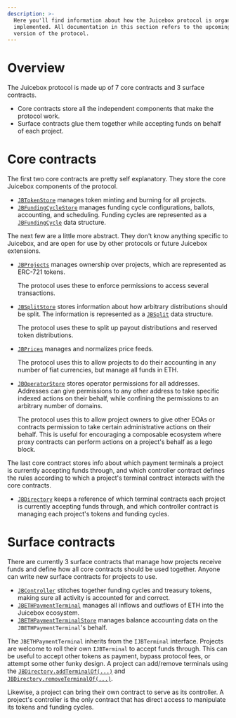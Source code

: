 ```yaml
---
description: >-
  Here you'll find information about how the Juicebox protocol is organized and
  implemented. All documentation in this section refers to the upcoming V2
  version of the protocol.
---
```


# Overview

The Juicebox protocol is made up of 7 core contracts and 3 surface contracts. 
* Core contracts store all the independent components that make the protocol work.
* Surface contracts glue them together while accepting funds on behalf of each project.

# Core contracts

The first two core contracts are pretty self explanatory. They store the core Juicebox components of the protocol.

* [`JBTokenStore`](../contracts/jbtokenstore/) manages token minting and burning for all projects.
* [`JBFundingCycleStore`](../contracts/jbfundingcyclestore/) manages funding cycle configurations, ballots, accounting, and scheduling. Funding cycles are represented as a [`JBFundingCycle`](../data-structures/jbfundingcycle.md) data structure.

The next few are a little more abstract. They don't know anything specific to Juicebox, and are open for use by other protocols or future Juicebox extensions.

*   [`JBProjects`](../contracts/jbprojects/) manages ownership over projects, which are represented as ERC-721 tokens.

    The protocol uses these to enforce permissions to access several transactions.
*   [`JBSplitStore`](../contracts/jbsplitstore/) stores information about how arbitrary distributions should be split. The information is represented as a [`JBSplit`](../data-structures/jbsplit.md#jbsplit) data structure.

    The protocol uses these to split up payout distributions and reserved token distributions.
*   [`JBPrices`](../contracts/jbprices/) manages and normalizes price feeds.

    The protocol uses this to allow projects to do their accounting in any number of fiat currencies, but manage all funds in ETH.
*   [`JBOperatorStore`](../contracts/jboperatorstore/) stores operator permissions for all addresses. Addresses can give permissions to any other address to take specific indexed actions on their behalf, while confining the permissions to an arbitrary number of domains.

    The protocol uses this to allow project owners to give other EOAs or contracts permission to take certain administrative actions on their behalf. This is useful for encouraging a composable ecosystem where proxy contracts can perform actions on a project's behalf as a lego block.

The last core contract stores info about which payment terminals a project is currently accepting funds through, and which controller contract defines the rules according to which a project's terminal contract interacts with the core contracts.

* [`JBDirectory`](../contracts/jbdirectory/) keeps a reference of which terminal contracts each project is currently accepting funds through, and which controller contract is managing each project's tokens and funding cycles.

# Surface contracts

There are currently 3 surface contracts that manage how projects receive funds and define how all core contracts should be used together. Anyone can write new surface contracts for projects to use.

* [`JBController`](../contracts/or-controllers/jbcontroller/) stitches together funding cycles and treasury tokens, making sure all activity is accounted for and correct.
* [`JBETHPaymentTerminal`](../contracts/or-payment-terminals/jbethpaymentterminal/) manages all inflows and outflows of ETH into the Juicebox ecosystem.
* [`JBETHPaymentTerminalStore`](../contracts/or-payment-terminals/jbethpaymentterminalstore/) manages balance accounting data on the `JBETHPaymentTerminal`'s behalf.

The `JBETHPaymentTerminal` inherits from the `IJBTerminal` interface. Projects are welcome to roll their own `IJBTerminal` to accept funds through. This can be useful to accept other tokens as payment, bypass protocol fees, or attempt some other funky design. A project can add/remove terminals using the [`JBDirectory.addTerminalOf(...)`](../contracts/jbdirectory/write/addterminalof.md) and [`JBDirectory.removeTerminalOf(...)`](../contracts/jbdirectory/write/removeterminalof.md).

Likewise, a project can bring their own contract to serve as its controller. A project's controller is the only contract that has direct access to manipulate its tokens and funding cycles.
